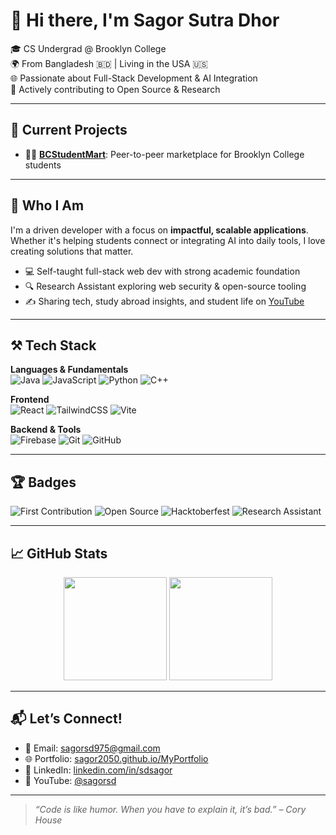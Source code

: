 # 👋 Hi there, I'm **Sagor Sutra Dhor**

🎓 CS Undergrad @ Brooklyn College  
🌍 From Bangladesh 🇧🇩 | Living in the USA 🇺🇸  
🌐 Passionate about Full-Stack Development & AI Integration  
🤝 Actively contributing to Open Source & Research

---

## 🚀 Current Projects

- 🧑‍🎓 [**BCStudentMart**](https://github.com/Sagor2050/BCStudentMart): Peer-to-peer marketplace for Brooklyn College students  
---

## 🧠 Who I Am

I'm a driven developer with a focus on **impactful, scalable applications**. Whether it's helping students connect or integrating AI into daily tools, I love creating solutions that matter.

- 💻 Self-taught full-stack web dev with strong academic foundation  
- 🔍 Research Assistant exploring web security & open-source tooling  
- ✍️ Sharing tech, study abroad insights, and student life on [YouTube](https://www.youtube.com/@StudyInTheUSA)

---

## ⚒️ Tech Stack

**Languages & Fundamentals**  
![Java](https://img.shields.io/badge/Java-ED8B00?style=for-the-badge&logo=java&logoColor=white)
![JavaScript](https://img.shields.io/badge/JavaScript-F7DF1E?style=for-the-badge&logo=javascript&logoColor=black)
![Python](https://img.shields.io/badge/Python-3776AB?style=for-the-badge&logo=python&logoColor=white)
![C++](https://img.shields.io/badge/C++-00599C?style=for-the-badge&logo=c%2B%2B&logoColor=white)

**Frontend**  
![React](https://img.shields.io/badge/React-61DAFB?style=for-the-badge&logo=react&logoColor=black)
![TailwindCSS](https://img.shields.io/badge/Tailwind-38B2AC?style=for-the-badge&logo=tailwind-css&logoColor=white)
![Vite](https://img.shields.io/badge/Vite-646CFF?style=for-the-badge&logo=vite&logoColor=white)

**Backend & Tools**  
![Firebase](https://img.shields.io/badge/Firebase-FFCA28?style=for-the-badge&logo=firebase&logoColor=black)
![Git](https://img.shields.io/badge/Git-F05032?style=for-the-badge&logo=git&logoColor=white)
![GitHub](https://img.shields.io/badge/GitHub-181717?style=for-the-badge&logo=github&logoColor=white)

---

## 🏆 Badges

![First Contribution](https://img.shields.io/badge/First%20PR%20Reviewed-✅-green)
![Open Source](https://img.shields.io/badge/Open%20Source-Contributor-blue)
![Hacktoberfest](https://img.shields.io/badge/Hacktoberfest-2025-critical)
![Research Assistant](https://img.shields.io/badge/Research-Assistant-yellow)

---

## 📈 GitHub Stats

<p align="center">
  <img src="https://github-readme-stats.vercel.app/api?username=Sagor2050&show_icons=true&theme=radical&hide_rank=true" height="165"/>
  <img src="https://github-readme-streak-stats.herokuapp.com/?user=Sagor2050&theme=radical" height="165"/>
</p>

---

## 📬 Let’s Connect!

- 📧 Email: [sagorsd975@gmail.com](mailto:sagorsd975@gmail.com)  
- 🌐 Portfolio: [sagor2050.github.io/MyPortfolio](https://sagor2050.github.io/MyPortfolio)  
- 💼 LinkedIn: [linkedin.com/in/sdsagor](https://www.linkedin.com/in/sdsagor)  
- 🎥 YouTube: [@sagorsd](https://www.youtube.com/@StudyInTheUSA)

---

> _“Code is like humor. When you have to explain it, it’s bad.” – Cory House_

